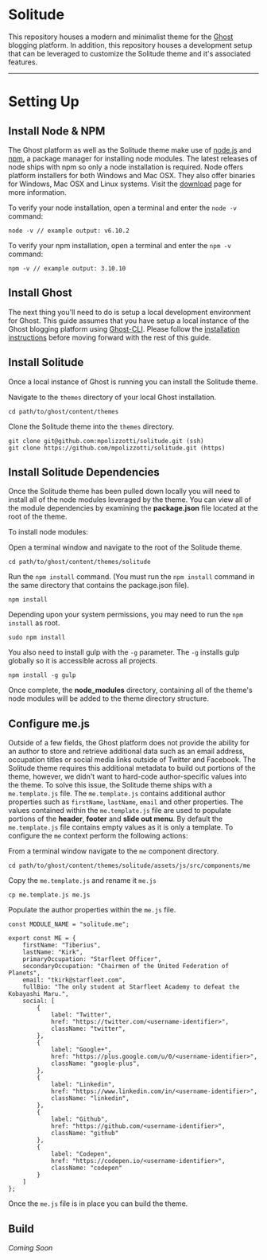 
# Solitude
This repository houses a modern and minimalist theme for the [Ghost](https://ghost.org/) blogging platform. In addition, this repository houses a development setup that can be leveraged to customize the Solitude theme and it's associated features.

----------

# Setting Up

## Install Node & NPM
The Ghost platform as well as the Solitude theme make use of [node.js](http://nodejs.org/) and [npm](https://npmjs.org/), a package manager for installing node modules. The latest releases of node ships with npm so only a node installation is required. Node offers platform installers for both Windows and Mac OSX. They also offer binaries for Windows, Mac OSX and Linux systems. Visit the [download](http://nodejs.org/download/) page for more information.

To verify your node installation, open a terminal and enter the `node -v` command:

    node -v // example output: v6.10.2

To verify your npm installation, open a terminal and enter the `npm -v` command:

    npm -v // example output: 3.10.10

## Install Ghost
The next thing you'll need to do is setup a local development environment for Ghost. This guide assumes that you have setup a local instance of the Ghost blogging platform using [Ghost-CLI](https://docs.ghost.org/v1.0.0/docs/install-local). Please follow the [installation instructions](https://docs.ghost.org/v1.0.0/docs/install-local) before moving forward with the rest of this guide.

## Install Solitude
Once a local instance of Ghost is running you can install the Solitude theme.

Navigate to the `themes` directory of your local Ghost installation.

	cd path/to/ghost/content/themes

Clone the Solitude theme into the `themes` directory.

	git clone git@github.com:mpolizzotti/solitude.git (ssh)
	git clone https://github.com/mpolizzotti/solitude.git (https)

## Install Solitude Dependencies
Once the Solitude theme has been pulled down locally you will need to install all of the node modules leveraged by the theme. You can view all of the module dependencies by examining the **package.json** file located at the root of the theme.

To install node modules:

Open a terminal window and navigate to the root of the Solitude theme.

    cd path/to/ghost/content/themes/solitude

Run the `npm install` command. (You must run the `npm install` command in the same directory that contains the package.json file).

    npm install

Depending upon your system permissions, you may need to run the `npm install` as root.

    sudo npm install
    
You also need to install gulp with the `-g` parameter. The `-g` installs gulp globally so it is accessible across all projects.

    npm install -g gulp

Once complete, the **node_modules** directory, containing all of the theme's node modules will be added to the theme directory structure.

## Configure me.js
Outside of a few fields, the Ghost platform does not provide the ability for an author to store and retrieve additional data such as an email address, occupation titles or social media links outside of Twitter and Facebook. The Solitude theme requires this additional metadata to build out portions of the theme, however, we didn't want to hard-code author-specific values into the theme. To solve this issue, the Solitude theme ships with a `me.template.js` file. The `me.template.js` contains additional author properties such as `firstName`, `lastName`, `email` and other properties. The values contained within the `me.template.js` file are used to populate portions of the **header**, **footer** and **slide out menu**. By default the `me.template.js` file contains empty values as it is only a template. To configure the `me` context perform the following actions:

From a terminal window navigate to the `me` component directory.

	cd path/to/ghost/content/themes/solitude/assets/js/src/components/me

Copy the `me.template.js` and rename it `me.js`

	cp me.template.js me.js

Populate the author properties within the `me.js` file.

	const MODULE_NAME = "solitude.me";
	
	export const ME = {
	    firstName: "Tiberius",
	    lastName: "Kirk",
	    primaryOccupation: "Starfleet Officer",
	    secondaryOccupation: "Chairmen of the United Federation of Planets",
	    email: "tkirk@starfleet.com",
	    fullBio: "The only student at Starfleet Academy to defeat the Kobayashi Maru.",
	    social: [
	        {
	            label: "Twitter",
	            href: "https://twitter.com/<username-identifier>",
	            className: "twitter",
	        },
	        {
	            label: "Google+",
	            href: "https://plus.google.com/u/0/<username-identifier>",
	            className: "google-plus",
	        },
	        {
	            label: "Linkedin",
	            href: "https://www.linkedin.com/in/<username-identifier>",
	            className: "linkedin",
	        },
	        {
	            label: "Github",
	            href: "https://github.com/<username-identifier>",
	            className: "github"
	        },
	        {
	            label: "Codepen",
	            href: "https://codepen.io/<username-identifier>",
	            className: "codepen"
	        }
	    ]
	};

Once the `me.js` file is in place you can build the theme.

## Build
_Coming Soon_